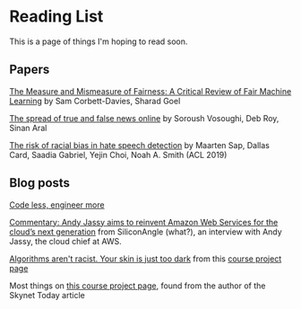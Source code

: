 # Reading List
This is a page of things I'm hoping to read soon.

## Papers

[The Measure and Mismeasure of Fairness: A Critical Review of Fair Machine Learning](https://5harad.com/papers/fair-ml.pdf) by Sam Corbett-Davies, Sharad Goel

[The spread of true and false news online](https://science.sciencemag.org/content/359/6380/1146) by Soroush Vosoughi, Deb Roy, Sinan Aral

[The risk of racial bias in hate speech detection](https://homes.cs.washington.edu/~msap/pdfs/sap2019risk.pdf) by Maarten Sap, Dallas Card, Saadia Gabriel, Yejin Choi, Noah A. Smith (ACL 2019)


## Blog posts

[Code less, engineer more](https://increment.com/teams/code-less-engineer-more)

[Commentary: Andy Jassy aims to reinvent Amazon Web Services for the cloud’s next generation](https://siliconangle.com/2019/12/01/commentary-andy-jassy-aims-reinvent-amazon-web-services-clouds-next-generation) from SiliconAngle (what?), an interview with Andy Jassy, the cloud chief at AWS.

[Algorithms aren't racist. Your skin is just too dark](https://hackernoon.com/algorithms-arent-racist-your-skin-is-just-too-dark-4ed31a7304b8) from this [course project page](https://courses.cs.washington.edu/courses/cse492e/20wi/project.html)

Most things on [this course project page](https://courses.cs.washington.edu/courses/cse492e/20wi/project.html), found from the author of the Skynet Today article

